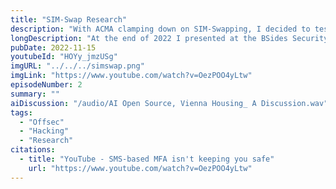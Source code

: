 ```yaml
---
title: "SIM-Swap Research"
description: "With ACMA clamping down on SIM-Swapping, I decided to test my luck pulling off a SIM-swap in Australia"
longDescription: "At the end of 2022 I presented at the BSides Security Conference in Sydney, detailing my research into SIM-swapping attacks post-ACMA determination. Spoiler alert, I swapped some SIMs..."
pubDate: 2022-11-15
youtubeId: "HOYy_jmzUSg"
imgURL: "../../../simswap.png"
imgLink: "https://www.youtube.com/watch?v=OezPOO4yLtw"
episodeNumber: 2
summary: ""
aiDiscussion: "/audio/AI Open Source, Vienna Housing_ A Discussion.wav"
tags:
  - "Offsec"
  - "Hacking"
  - "Research"
citations:
  - title: "YouTube - SMS-based MFA isn't keeping you safe"
    url: "https://www.youtube.com/watch?v=OezPOO4yLtw"
---
```


